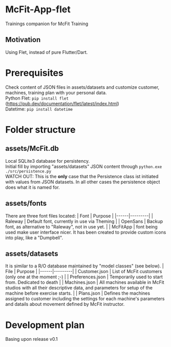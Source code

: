 # McFit-App-flet
Trainings companion for McFit Training

## Motivation
Using Flet, instead of pure Flutter/Dart.

# Prerequisites
Check content of JSON files in assets/datasets and customize customer, machines, training plan with your personal data.<br/>
Python Flet: ``pip install flet`` (https://pub.dev/documentation/flet/latest/index.html)<br/>
Datetime: ``pip install datetime``

# Folder structure
## assets/McFit.db
Local SQLite3 database for persistency.<br/>
Initial fill by importing "assets/datasets" JSON content through ``python.exe ./src/persistence.py``<br/>
WATCH OUT: This is the **only** case that the Persistence class ist initiated with values from JSON datasets. In all other cases the persistence object does what it is named for.
## assets/fonts
There are three font files located:
| Font | Purpose |
|------|---------|
| Raleway | Default font, currently in use via Theming |
| OpenSans | Backup font, as alternative to "Raleway", not in use yet. |
| McFitApp | font being used make user interface nicer. It has been created to provide custom icons into play, like a "Dumpbell".

## assets/datasets
It is similar to a R/O database maintained by "model classes" (see below).
| File | Purpose |
|------|---------|
| Customer.json | List of McFit customers (only one at the moment ;-) |
| Preferences.json | Temporarily used to start from. Dedicated to death |
| Machines.json | All machines available in McFit studios with all their descriptive data, and parameters for setup of the machine before exercise starts. |
| Plans.json | Defines the machines assigned to customer including the settings for each machine's parameters and datails about movement defined by McFit instructor.<br/>

# Development plan
Basing upon release v0.1


